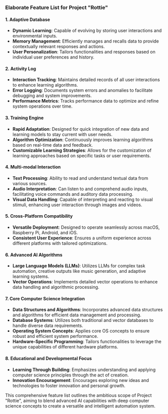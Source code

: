 ### Elaborate Feature List for Project "Rottie"

#### 1. **Adaptive Database**
   - **Dynamic Learning**: Capable of evolving by storing user interactions and environmental inputs.
   - **Memory Management**: Efficiently manages and recalls data to provide contextually relevant responses and actions.
   - **User Personalization**: Tailors functionalities and responses based on individual user preferences and history.

#### 2. **Activity Log**
   - **Interaction Tracking**: Maintains detailed records of all user interactions to enhance learning algorithms.
   - **Error Logging**: Documents system errors and anomalies to facilitate debugging and system improvements.
   - **Performance Metrics**: Tracks performance data to optimize and refine system operations over time.

#### 3. **Training Engine**
   - **Rapid Adaptation**: Designed for quick integration of new data and learning models to stay current with user needs.
   - **Algorithm Optimization**: Continuously improves learning algorithms based on real-time data and feedback.
   - **Customizable Learning Strategies**: Allows for the customization of learning approaches based on specific tasks or user requirements.

#### 4. **Multi-modal Interaction**
   - **Text Processing**: Ability to read and understand textual data from various sources.
   - **Audio Interpretation**: Can listen to and comprehend audio inputs, facilitating voice commands and auditory data processing.
   - **Visual Data Handling**: Capable of interpreting and reacting to visual stimuli, enhancing user interaction through images and videos.

#### 5. **Cross-Platform Compatibility**
   - **Versatile Deployment**: Designed to operate seamlessly across macOS, Raspberry Pi, Android, and iOS.
   - **Consistent User Experience**: Ensures a uniform experience across different platforms with tailored optimizations.

#### 6. **Advanced AI Algorithms**
   - **Large Language Models (LLMs)**: Utilizes LLMs for complex task automation, creative outputs like music generation, and adaptive learning systems.
   - **Vector Operations**: Implements detailed vector operations to enhance data handling and algorithmic processing.

#### 7. **Core Computer Science Integration**
   - **Data Structures and Algorithms**: Incorporates advanced data structures and algorithms for efficient data management and processing.
   - **Database Systems**: Utilizes both traditional and vector databases to handle diverse data requirements.
   - **Operating System Concepts**: Applies core OS concepts to ensure robust and efficient system performance.
   - **Hardware-Specific Programming**: Tailors functionalities to leverage the unique capabilities of different hardware platforms.

#### 8. **Educational and Developmental Focus**
   - **Learning Through Building**: Emphasizes understanding and applying computer science principles through the act of creation.
   - **Innovation Encouragement**: Encourages exploring new ideas and technologies to foster innovation and personal growth.

This comprehensive feature list outlines the ambitious scope of Project "Rottie", aiming to blend advanced AI capabilities with deep computer science concepts to create a versatile and intelligent automation system.
